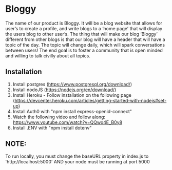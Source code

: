 # Bloggy
The name of our product is Bloggy. It will be a blog website that allows 
for user’s to create a profile, and write blogs to a ‘home page’ that 
will display the users blog to other user’s. The thing that will make our 
blog ‘Bloggy’ different from other blogs is that our blog will have a header that will have a topic of the day. The topic will change daily, 
which will spark conversations between users! The end goal is to foster a 
community that is open minded and willing to talk civilly about all 
topics.  

## Installation
1. Install postgres (https://www.postgresql.org/download/)
2. Install nodeJS (https://nodejs.org/en/download/)
3. Install Heroku - Follow installation on the following page (https://devcenter.heroku.com/articles/getting-started-with-nodejs#set-up)
4. Install Auth0 with "npm install express-openid-connect"
5. Watch the following video and follow along: https://www.youtube.com/watch?v=QQwo4E_B0y8
6. Install .ENV with "npm install dotenv"

## NOTE:
To run locally, you must change the baseURL property in index.js to 'http://localhost:5000'
AND your node must be running at port 5000
